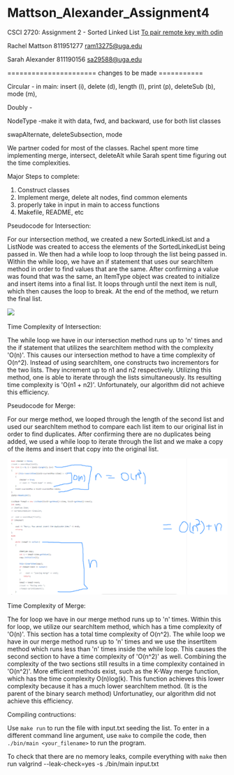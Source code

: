 # Mattson_Alexander_Assignment4
CSCI 2720: Assignment 2 - Sorted Linked List
[To pair remote key with odin](https://github.com/cs1302uga/cs1302-tutorials/blob/master/github-setup.md#setting-up-ssh-keys)

Rachel Mattson
811951277
ram13275@uga.edu

Sarah Alexander
811190156
sa29588@uga.edu


======================  changes to be made ===========

Circular
    - in main: insert (i), delete (d), length (l), print (p), deleteSub (b), mode (m),

Doubly
    - 

NodeType
    -make it with data, fwd, and backward, use for both list classes

swapAlternate, deleteSubsection, mode









We partner coded for most of the classes. Rachel spent more time implementing merge, intersect, deleteAlt while Sarah spent time figuring out the time complexities. 


Major Steps to complete:

1) Construct classes
2) Implement merge, delete alt nodes, find common elements
3) properly take in input in main to access functions
4) Makefile, README, etc


Pseudocode for Intersection:

For our intersection method, we created a new SortedLinkedList and a ListNode was created to access the elements of the SortedLinkedList being passed in. We then had a while loop to loop through the list being passed in. Within the while loop, we have an if statement that uses our searchItem method in order to find values that are the same. After confirming a value was found that was the same, an ItemType object was created to initialize and insert items into a final list. It loops through until the next item is null, which then causes the loop to break. At the end of the method, we return the final list. 

![](intersectionO.PNG)

Time Complexity of Intersection:

The while loop we have in our intersection method runs up to 'n' times and the if statement that utilizes the searchItem method with the complexity 'O(n)'. This causes our intersection method to have a time complexity of O(n^2). Instead of using searchItem, one constructs two incrementors for the two lists. They increment up to n1 and n2 respectively. Utilizing this method, one is able to iterate through the lists simultaneously. Its resulting time complexity is 'O(n1 + n2)'. Unfortunately, our algorithm did not achieve this efficiency. 



Pseudocode for Merge:

For our merge method, we looped through the length of the second list and used our searchItem method to compare each list item to our original list in order to find duplicates. After confirming there are no duplicates being added, we used a while loop to iterate through the list and we make a copy of the items and insert that copy into the original list. 


![](mergeO.PNG)

Time Complexity of Merge:

The for loop we have in our merge method runs up to 'n' times. Within this for loop, we utilize our searchItem method, which has a time complexity of 'O(n)'. This section has a total time complexity of O(n^2). The while loop we have in our merge method runs up to 'n' times and we use the insertItem method which runs less than 'n' times inside the while loop. This causes the second section to have a time complexity of 'O(n^2)' as well. Combining the complexity of the two sections still results in a time complexity contained in 'O(n^2)'. More efficient methods exist, such as the K-Way merge function, which has the time complexity O(n)log(k). This function achieves this lower complexity because it has a much lower searchItem method. (It is the parent of the binary search method) Unfortunatley, our algorithm did not achieve this efficiency. 


Compiling contructions:

Use `make run` to run the file with input.txt seeding the list.
To enter in a different command line argument, use `make` to compile the code, then `./bin/main <your_filename>` to run the program.

To check that there are no memory leaks, compile everything with `make` then run valgrind --leak-check=yes -s ./bin/main input.txt 

